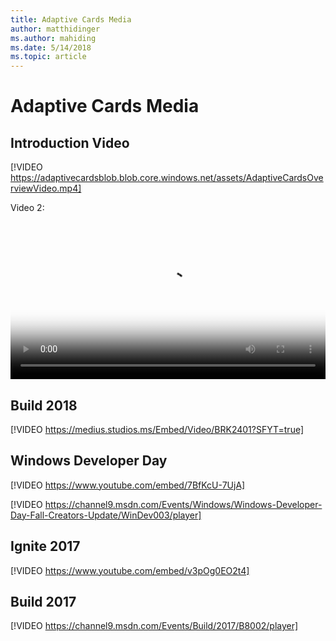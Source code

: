 ```yaml
---
title: Adaptive Cards Media
author: matthidinger
ms.author: mahiding
ms.date: 5/14/2018
ms.topic: article
---
```


# Adaptive Cards Media

## Introduction Video

[!VIDEO https://adaptivecardsblob.blob.core.windows.net/assets/AdaptiveCardsOverviewVideo.mp4]

Video 2:

<video controls width="100%" poster="../content/videoposter.png">
    <source src="https://adaptivecardsblob.blob.core.windows.net/assets/AdaptiveCardsOverviewVideo.mp4" type="video/mp4">
</video>

## Build 2018

[!VIDEO https://medius.studios.ms/Embed/Video/BRK2401?SFYT=true]

## Windows Developer Day

[!VIDEO https://www.youtube.com/embed/7BfKcU-7UjA]

[!VIDEO https://channel9.msdn.com/Events/Windows/Windows-Developer-Day-Fall-Creators-Update/WinDev003/player]

## Ignite 2017

[!VIDEO https://www.youtube.com/embed/v3pOg0EO2t4]

## Build 2017 

[!VIDEO https://channel9.msdn.com/Events/Build/2017/B8002/player]

